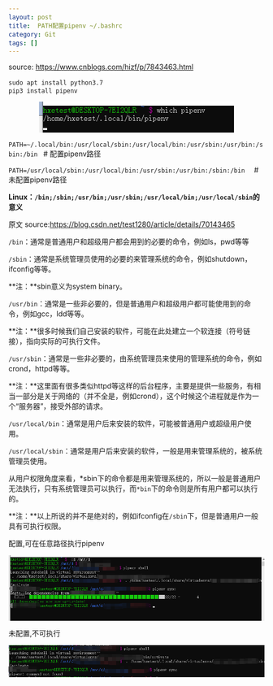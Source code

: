 ```yaml
---
layout: post
title:  PATH配置pipenv ~/.bashrc
category: Git
tags: []
---
```


source: https://www.cnblogs.com/hizf/p/7843463.html
```
sudo apt install python3.7
pip3 install pipenv
```

<img src="/assets/img/git/7.png" style="display: block; margin-left: auto; margin-right: auto" />

`PATH=~/.local/bin:/usr/local/sbin:/usr/local/bin:/usr/sbin:/usr/bin:/sbin:/bin `               # 配置pipenv路径                          

`PATH=/usr/local/sbin:/usr/local/bin:/usr/sbin:/usr/bin:/sbin:/bin  `      #未配置pipenv路径

 

**Linux：`/bin;/sbin;/usr/bin;/usr/sbin;/usr/local/bin;/usr/local/sbin`的意义**

原文 source:https://blog.csdn.net/test1280/article/details/70143465      

 `/bin`：通常是普通用户和超级用户都会用到的必要的命令，例如ls，pwd等等

`/sbin`：通常是系统管理员使用的必要的来管理系统的命令，例如shutdown，ifconfig等等。

**注：**sbin意义为system binary。

`/usr/bin`：通常是一些非必要的，但是普通用户和超级用户都可能使用到的命令，例如gcc，ldd等等。

**注：**很多时候我们自己安装的软件，可能在此处建立一个软连接（符号链接），指向实际的可执行文件。

`/usr/sbin`：通常是一些非必要的，由系统管理员来使用的管理系统的命令，例如crond，httpd等等。

**注：**这里面有很多类似httpd等这样的后台程序，主要是提供一些服务，有相当一部分是关于网络的（并不全是，例如crond），这个时候这个进程就是作为一个“服务器”，接受外部的请求。

`/usr/local/bin`：通常是用户后来安装的软件，可能被普通用户或超级用户使用。

`/usr/local/sbin`：通常是用户后来安装的软件，一般是用来管理系统的，被系统管理员使用。

从用户权限角度来看，*sbin下的命令都是用来管理系统的，所以一般是普通用户无法执行，只有系统管理员可以执行，而`*bin`下的命令则是所有用户都可以执行的。

**注：**以上所说的并不是绝对的，例如ifconfig在`/sbin`下，但是普通用户一般具有可执行权限。


配置,可在任意路径执行pipenv

<img src="/assets/img/git/8.png" style="display: block; margin-left: auto; margin-right: auto" />

未配置,不可执行

<img src="/assets/img/git/9.png" style="display: block; margin-left: auto; margin-right: auto" />

[jekyll]:      http://jekyllrb.com
[jekyll-gh]:   https://github.com/jekyll/jekyll
[jekyll-help]: https://github.com/jekyll/jekyll-help